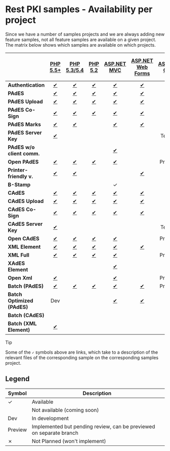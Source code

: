 ﻿# Rest PKI samples - Availability per project

Since we have a number of samples projects and we are always adding new feature samples, not all feature samples are
available on a given project. The matrix below shows which samples are available on which projects.

|                            | [PHP 5.5+](php/current.md)            | [PHP 5.3/5.4](php/legacy.md)    | [PHP 5.2](php/legacy52.md)        | [ASP.NET MVC](dotnet/mvc.md)       | [ASP.NET Web Forms](dotnet/web-forms.md) | [ASP.NET Core](dotnet/netcore.md)   | [VS 2008](dotnet/vs2008.md)       | [Python Flask](python/flask.md) | [Java 7+ Spring MVC](java/mvc.md) | [Java 6 Spring MVC](java/mvc-java6.md) | [Node.js SPA](nodejs/spa.md) | [Node.js MVC](nodejs/mvc.md)    | [Ruby on Rails](ruby/rails.md)     |
| -------------------------- |:-------------------------------------:|:-------------------------------:|:---------------------------------:|:----------------------------------:|:----------------------------------------:|:-----------------------------------:|:---------------------------------:|:-------------------------------:|:---------------------------------:|:--------------------------------------:|:----------------------------:|:-------------------------------:|:----------------------------------:|
| **Authentication**         | [✔](php/current.md#auth)              | [✔](php/legacy.md#auth)         | [✔](php/legacy52.md#auth)         | [✔](dotnet/mvc.md#auth)            | [✔](dotnet/web-forms.md#auth)            | [✔](dotnet/netcore.md#auth)         | [✔](dotnet/vs2008.md#auth)        | ✓                               | [✔](java/mvc.md#auth)             | [✔](java/mvc-java6.md#auth)            | [✔](nodejs/spa.md#auth)      | [✔](nodejs/mvc.md#auth)         | [✔](ruby/rails.md#auth)            |
| **PAdES**                  | [✔](php/current.md#pades)             | [✔](php/legacy.md#pades)        | [✔](php/legacy52.md#pades)        | [✔](dotnet/mvc.md#pades)           | [✔](dotnet/web-forms.md#pades)           | [✔](dotnet/netcore.md#pades)        | [✔](dotnet/vs2008.md#pades)       | ✓                               | [✔](java/mvc.md#pades)            | [✔](java/mvc-java6.md#pades)           | [✔](nodejs/spa.md#pades)     | [✔](nodejs/mvc.md#pades)        | [✔](ruby/rails.md#pades)           |
| **PAdES Upload**           | [✔](php/current.md#pades-upload)      | [✔](php/legacy.md#pades-upload) | [✔](php/legacy52.md#pades-upload) | [✔](dotnet/mvc.md#pades-upload)    | [✔](dotnet/web-forms.md#pades-upload)    | [✔](dotnet/netcore.md#pades-upload) | ✗                                 | ✓                               | [✔](java/mvc.md#pades-upload)     | [✔](java/mvc-java6.md#pades-upload)    |                              | [✔](nodejs/mvc.md#pades-upload) | [✔](ruby/rails.md#pades-upload)    |
| **PAdES Co-Sign**          | [✔](php/current.md#pades-cosign)      | [✔](php/legacy.md#pades-cosign) | [✔](php/legacy52.md#pades-cosign) | [✔](dotnet/mvc.md#pades-cosign)    | [✔](dotnet/web-forms.md#pades-cosign)    | [✔](dotnet/netcore.md#pades-cosign) | ✗                                 | ✓                               | [✔](java/mvc.md#pades-cosign)     | [✔](java/mvc-java6.md#pades-cosign)    |                              | [✔](nodejs/mvc.md#pades-cosign) | [✔](ruby/rails.md#pades-cosign)    |
| **PAdES Marks**            | [✔](php/current.md#pdf-marks)         | [✔](php/legacy.md#pdf-marks)    |                                   | [✔](dotnet/mvc.md#pdf-marks)       | [✔](dotnet/web-forms.md#pdf-marks)       | [✔](dotnet/netcore.md#pdf-marks)    | [✔](dotnet/vs2008.md#pdf-marks)   |                                 | [✔](java/mvc.md#pdf-marks)        | [✔](java/mvc-java6.md#pdf-marks)       |                              |                                 |                                    |
| **PAdES Server Key**       | [✔](php/current.md#pades-server)      |                                 |                                   |                                    |                                          | Testing                             | ✗                                 |                                 | Testing                           |                                        |                              | [✔](nodejs/mvc.md#pades-server) |                                    |
| **PAdES w/o client comm.** |                                       |                                 |                                   | [✔](dotnet/mvc.md#pades-wo-client) |                                          |                                     | ✗                                 |                                 |                                   |                                        |                              |                                 | [✔](ruby/rails.md#pades-wo-client) |
| **Open PAdES**             | [✔](php/current.md#open-pades)        | [✔](php/legacy.md#open-pades)   | [✔](php/legacy52.md#open-pades)   | [✔](dotnet/mvc.md#open-pades)      |                                          | Preview                             | ✗                                 | Dev                             | [✔](java/mvc.md#open-pades)       | [✔](java/mvc-java6.md#open-pades)      |                              | [✔](nodejs/mvc.md#open-pades)   |                                    |
| **Printer-friendly v.**    | [✔](php/current.md#print)             | [✔](php/legacy.md#print)        |                                   |                                    | [✔](dotnet/web-forms.md#print)           |                                     | ✗                                 |                                 |                                   |                                        |                              | [✔](nodejs/mvc.md#print)        |                                    |
| **B-Stamp**                |                                       |                                 |                                   | ✓                                  |                                          |                                     | ✗                                 |                                 |                                   |                                        |                              |                                 |                                    |
| **CAdES**                  | [✔](php/current.md#cades)             | [✔](php/legacy.md#cades)        | [✔](php/legacy52.md#cades)        | [✔](dotnet/mvc.md#cades)           | [✔](dotnet/web-forms.md#cades)           | [✔](dotnet/netcore.md#cades)        | [✔](dotnet/vs2008.md#cades)       | ✓                               | [✔](java/mvc.md#cades)            | [✔](java/mvc-java6.md#cades)           |                              | [✔](nodejs/mvc.md#cades)        | [✔](ruby/rails.md#cades)           |
| **CAdES Upload**           | [✔](php/current.md#cades-upload)      | [✔](php/legacy.md#cades-upload) | [✔](php/legacy52.md#cades-upload) | [✔](dotnet/mvc.md#cades-upload)    | [✔](dotnet/web-forms.md#cades-upload)    | [✔](dotnet/netcore.md#cades-upload) | ✗                                 | ✓                               | [✔](java/mvc.md#cades-upload)     | [✔](java/mvc-java6.md#cades-upload)    |                              | [✔](nodejs/mvc.md#cades-upload) | [✔](ruby/rails.md#cades-upload)    |
| **CAdES Co-Sign**          | [✔](php/current.md#cades-cosign)      | [✔](php/legacy.md#cades-cosign) | [✔](php/legacy52.md#cades-cosign) | [✔](dotnet/mvc.md#cades-cosign)    | [✔](dotnet/web-forms.md#cades-cosign)    | [✔](dotnet/netcore.md#cades-cosign) | ✗                                 | ✓                               | [✔](java/mvc.md#cades-cosign)     | [✔](java/mvc-java6.md#cades-cosign)    |                              | [✔](nodejs/mvc.md#cades-cosign) | [✔](ruby/rails.md#cades-cosign)    |
| **CAdES Server Key**       | [✔](php/current.md#cades-server)      |                                 |                                   |                                    |                                          | Testing                             | ✗                                 |                                 | Testing                           |                                        |                              | [✔](nodejs/mvc.md#cades-server) |                                    |
| **Open CAdES**             | [✔](php/current.md#open-cades)        | [✔](php/legacy.md#open-cades)   | [✔](php/legacy52.md#open-cades)   | [✔](dotnet/mvc.md#open-cades)      |                                          | Preview                             | ✗                                 | Dev                             | [✔](java/mvc.md#open-cades)       | [✔](java/mvc-java6.md#open-cades)      |                              | [✔](nodejs/mvc.md#open-cades)   |                                    |
| **XML Element**            | [✔](php/current.md#xml-element)       | [✔](php/legacy.md#xml-element)  | [✔](php/legacy52.md#xml-element)  | [✔](dotnet/mvc.md#xml-element)     | [✔](dotnet/web-forms.md#xml-element)     | [✔](dotnet/netcore.md#xml-element)  | [✔](dotnet/vs2008.md#xml-element) | ✓                               | [✔](java/mvc.md#xml-element)      | [✔](java/mvc-java6.md#xml-element)     |                              | [✔](nodejs/mvc.md#xml-element)  | [✔](ruby/rails.md#xml-element)     |
| **XML Full**               | [✔](php/current.md#xml-full)          | [✔](php/legacy.md#xml-full)     | [✔](php/legacy52.md#xml-full)     | [✔](dotnet/mvc.md#xml-full)        |                                          | Preview                             | ✗							     | ✓                               | [✔](java/mvc.md#xml-full)         | [✔](java/mvc-java6.md#xml-full)        |                              | [✔](nodejs/mvc.md#xml-full)     | [✔](ruby/rails.md#xml-full)        |
| **XAdES Element**          |                                       |                                 |                                   | [✔](dotnet/mvc.md#xades-element)   |                                          |                                     | ✗                                 |                                 |                                   |                                        |                              |                                 |                                    |
| **Open Xml**               | [✔](php/current.md#open-xml)          |                                 |                                   | [✔](dotnet/mvc.md#open-xml)        |                                          | Preview                             | ✗                                 |                                 | [✔](java/mvc.md#open-xml)         |                                        |                              |                                 |                                    |
| **Batch (PAdES)**          | [✔](php/current.md#batch)             | [✔](php/legacy.md#batch)        | [✔](php/legacy52.md#batch)        | [✔](dotnet/mvc.md#batch)           | [✔](dotnet/web-forms.md#batch)           | Preview                             | [✔](dotnet/vs2008.md#batch)       | Dev                             | [✔](java/mvc.md#batch)            | [✔](java/mvc-java6.md#batch)           |                              |                                 | [✔](ruby/rails.md#batch)           |
| **Batch Optimized (PAdES)**| Dev                                   |                                 |                                   | [✔](dotnet/mvc.md#batch-optimized) | [✔](dotnet/web-forms.md#batch-optimized) |                                     | ✗                                 |                                 |                                   |                                        |                              |                                 |                                    |
| **Batch (CAdES)**          |                                       |                                 |                                   |						            |                                          |                                     | ✗                                 |                                 |							       |                                        |                              |                                 | [✔](ruby/rails.md#batch-cades)     |
| **Batch (XML Element)**    | [✔](php/current.md#batch-xml-element) |                                 |                                   |								    |                                          |                                     | ✗                                 |                                 |							       |                                        |                              | Testing                         | Testing                            |

> [!TIP]
> Some of the `✓` symbols above are links, which take to a description of the relevant files of the corresponding
> sample on the corresponding samples project.

## Legend

| Symbol  | Description                                                         |
| ------- | --------------                                                      |
| ✓       | Available                                                           |
|         | Not available (coming soon)                                         |
| Dev     | In development                                                      |
| Preview | Implemented but pending review, can be previewed on separate branch |
| ✗       | Not Planned (won't implement)                                       |
